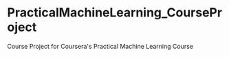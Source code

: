 # PracticalMachineLearning_CourseProject
Course Project for Coursera's Practical Machine Learning Course
